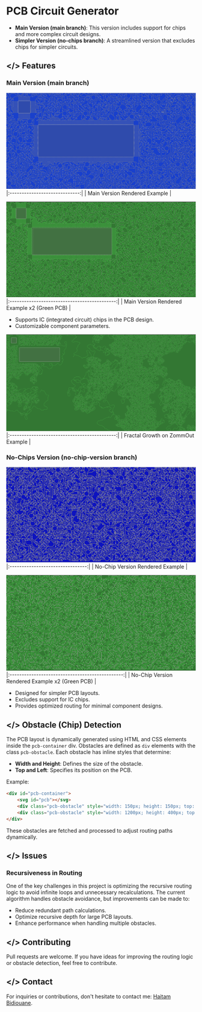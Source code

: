 # PCB Circuit Generator

- **Main Version (main branch)**: This version includes support for chips and more complex circuit designs.
- **Simpler Version (no-chips branch)**: A streamlined version that excludes chips for simpler circuits.

## </> Features
### Main Version (main branch)
![Main Version Example 1](assets/branch1_blue.png)
|:-----------------------------:|
| Main Version Rendered Example |

![Main Version Example 2](assets/branch1_green_zoomedOut.png)
|:--------------------------------------------:|
| Main Version Rendered Example x2 (Green PCB) |

- Supports IC (integrated circuit) chips in the PCB design.
- Customizable component parameters.

![Fractal Growth on Zoom Out](assets/branch1_zoomedOut_Fractal.png)
|:--------------------------------------------:|
| Fractal Growth on ZommOut Example |

### No-Chips Version (no-chip-version branch)
![No-Chips Version Example 1](assets/branch2_blue.png)
|:--------------------------------:|
| No-Chip Version Rendered Example |

![No-Chips Version Example 2](assets/branch2_green.png)
|:-----------------------------------------------:|
| No-Chip Version Rendered Example x2 (Green PCB) |

- Designed for simpler PCB layouts.
- Excludes support for IC chips.
- Provides optimized routing for minimal component designs.

## </> Obstacle (Chip) Detection
The PCB layout is dynamically generated using HTML and CSS elements inside the `pcb-container` div. Obstacles are defined as `div` elements with the class `pcb-obstacle`. Each obstacle has inline styles that determine:
- **Width and Height**: Defines the size of the obstacle.
- **Top and Left**: Specifies its position on the PCB.

Example:
```html
<div id="pcb-container">
    <svg id="pcb"></svg>
    <div class="pcb-obstacle" style="width: 150px; height: 150px; top: 100px; left: 150px;"></div>
    <div class="pcb-obstacle" style="width: 1200px; height: 400px; top: 400px; left: 400px;"></div> 
</div>
```
These obstacles are fetched and processed to adjust routing paths dynamically.

## </> Issues
### Recursiveness in Routing
One of the key challenges in this project is optimizing the recursive routing logic to avoid infinite loops and unnecessary recalculations. The current algorithm handles obstacle avoidance, but improvements can be made to:
- Reduce redundant path calculations.
- Optimize recursive depth for large PCB layouts.
- Enhance performance when handling multiple obstacles.

## </> Contributing
Pull requests are welcome. If you have ideas for improving the routing logic or obstacle detection, feel free to contribute.

## </> Contact
For inquiries or contributions, don't hesitate to contact me: [Haitam Bidiouane](https://github.com/sch0penheimer).

